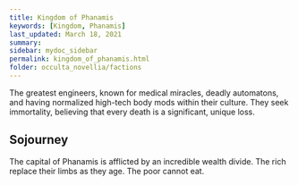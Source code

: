 ```yaml
---
title: Kingdom of Phanamis
keywords: [Kingdom, Phanamis]
last_updated: March 18, 2021
summary: 
sidebar: mydoc_sidebar
permalink: kingdom_of_phanamis.html
folder: occulta_novellia/factions
---
```


The greatest engineers, known for medical miracles, deadly automatons, and having normalized high-tech body mods within their culture. They seek immortality, believing that every death is a significant, unique loss.

## Sojourney

The capital of Phanamis is afflicted by an incredible wealth divide. The rich replace their limbs as they age. The poor cannot eat.
